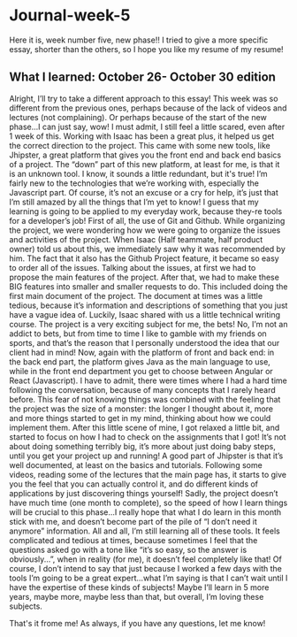 # Journal-week-5
Here it is, week number five, new phase!! I tried to give a more specific essay, shorter than the others, so I hope you like my resume of my resume!

## What I learned: October 26- October 30 edition

Alright, I’ll try to take a different approach to this essay! This week was so different from the previous ones, perhaps because of the lack of videos and lectures (not complaining). Or perhaps because of the start of the new phase...I can just say, wow! I must admit, I still feel a little scared, even after 1 week of this. Working with Isaac has been a great plus, it helped us get the correct direction to the project. This came with some new tools, like Jhipster, a great platform that gives you the front end and back end basics of a project. The “down” part of this new platform, at least for me, is that it is an unknown tool. I know, it sounds a little redundant, but it's true! I’m fairly new to the technologies that we’re working with, especially the Javascript part. Of course, it’s not an excuse or a cry for help, it’s just that I’m still amazed by all the things that I’m yet to know!
I guess that my learning is going to be applied to my everyday work, because they-re tools for a developer’s job!
First of all, the use of Git and Github. While organizing the project, we were wondering how we were going to organize the issues and activities of the project. When Isaac (Half teammate, half product owner) told us about this, we immediately saw why it was recommended by him. The fact that it also has the Github Project feature, it became so easy to order all of the issues.
Talking about the issues, at first we had to propose the main features of the project. After that, we had to make these BIG features into smaller and smaller requests to do. This included doing the first main document of the project.
The document at times was a little tedious, because it’s information and descriptions of something that you just have a vague idea of. Luckily, Isaac shared with us a little technical writing course. The project is a very exciting subject for me, the bets! No, I’m not an addict to bets, but from time to time I like to gamble with my friends on sports, and that’s the reason that I personally understood the idea that our client had in mind!
Now, again with the platform of front and back end: in the back end part, the platform gives Java as the main language to use, while in the front end department you get to choose between Angular or React (Javascript). I have to admit, there were times where I had a hard time following the conversation, because of many concepts that I rarely heard before. This fear of not knowing things was combined with the feeling that the project was the size of a monster: the longer I thought about it, more and more things started to get in my mind, thinking about how we could implement them. After this little scene of mine, I got relaxed a little bit, and started to focus on how I had to check on the assignments that I got! It’s not about doing something terribly big, it’s more about just doing baby steps, until you get your project up and running!
A good part of Jhipster is that it’s well documented, at least on the basics and tutorials. Following some videos, reading some of the lectures that the main page has, it starts to give you the feel that you can actually control it, and do different kinds of applications by just discovering things yourself! Sadly, the project doesn’t have much time (one month to complete), so the speed of how I learn things will be crucial to this phase...I really hope that what I do learn in this month stick with me, and doesn’t become part of the pile of “I don’t need it anymore” information.
All and all, I’m still learning all of these tools. It feels complicated and tedious at times, because sometimes I feel that the questions asked go with a tone like “it’s so easy, so the answer is obviously...”, when in reality (for me), it doesn’t feel completely like that! Of course, I don’t intend to say that just because I worked a few days with the tools I’m going to be a great expert...what I’m saying is that I can’t wait until I have the expertise of these kinds of subjects! Maybe I’ll learn in 5 more years, maybe more, maybe less than that, but overall, I’m loving these subjects.

That's it frome me! As always, if you have any questions, let me know!

